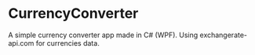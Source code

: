 # CurrencyConverter
A simple currency converter app made in C# (WPF). Using exchangerate-api.com for currencies data.
